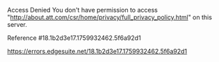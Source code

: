 Access Denied
You don't have permission to access "http://about.att.com/csr/home/privacy/full_privacy_policy.html" on this server.

Reference #18.1b2d3e17.1759932462.5f6a92d1

https://errors.edgesuite.net/18.1b2d3e17.1759932462.5f6a92d1
